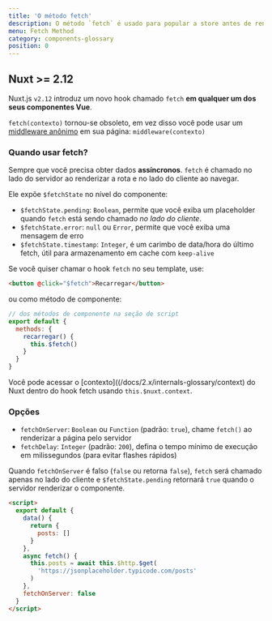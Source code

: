 ```yaml
---
title: 'O método fetch'
description: O método `fetch` é usado para popular a store antes de renderizar a página. É como o método `asyncData`, exceto que não define os dados do componente.
menu: Fetch Method
category: components-glossary
position: 0
---
```


## Nuxt >= 2.12

Nuxt.js `v2.12` introduz um novo hook chamado `fetch` **em qualquer um dos seus componentes Vue**.

<base-alert>

`fetch(contexto)` tornou-se obsoleto, em vez disso você pode usar um [middleware anônimo](/docs/2.x/components-glossary/pages-middleware#anonymous-middleware) em sua página: `middleware(contexto)`

</base-alert>

### Quando usar fetch?

Sempre que você precisa obter dados **assíncronos**. `fetch` é chamado no lado do servidor ao renderizar a rota e no lado do cliente ao navegar.

Ele expõe `$fetchState` no nível do componente:

- `$fetchState.pending`: `Boolean`, permite que você exiba um placeholder quando `fetch` está sendo chamado _no lado do cliente_.
- `$fetchState.error`: `null` ou `Error`, permite que você exiba uma mensagem de erro
- `$fetchState.timestamp`: `Integer`, é um carimbo de data/hora do último fetch, útil para armazenamento em cache com `keep-alive`

Se você quiser chamar o hook `fetch` no seu template, use:

```html
<button @click="$fetch">Recarregar</button>
```

ou como método de componente:

```javascript
// dos métodos de componente na seção de script
export default {
  methods: {
    recarregar() {
      this.$fetch()
    }
  }
}
```

Você pode acessar o [contexto]((/docs/2.x/internals-glossary/context) do Nuxt dentro do hook fetch usando `this.$nuxt.context`.

### Opções

- `fetchOnServer`: `Boolean` ou `Function` (padrão: `true`), chame `fetch()` ao renderizar a página pelo servidor
- `fetchDelay`: `Integer` (padrão: `200`), defina o tempo mínimo de execução em milissegundos (para evitar flashes rápidos)

<div class="Alert Alert--green">

Quando `fetchOnServer` é falso (`false` ou retorna `false`), `fetch` será chamado apenas no lado do cliente e `$fetchState.pending` retornará `true` quando o servidor renderizar o componente.

</div>

```html
<script>
  export default {
    data() {
      return {
        posts: []
      }
    },
    async fetch() {
      this.posts = await this.$http.$get(
        'https://jsonplaceholder.typicode.com/posts'
      )
    },
    fetchOnServer: false
  }
</script>
```
